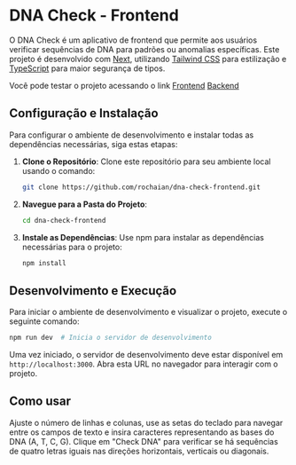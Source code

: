 # DNA Check - Frontend

O DNA Check é um aplicativo de frontend que permite aos usuários verificar sequências de DNA para padrões ou anomalias específicas. Este projeto é desenvolvido com [Next](https://nextjs.org/), utilizando [Tailwind CSS](https://tailwindcss.com/) para estilização e [TypeScript](https://www.typescriptlang.org/) para maior segurança de tipos.

Você pode testar o projeto acessando o link
[Frontend](https://dna-check.vercel.app/)
[Backend](https://dna-check-server.onrender.com)



## Configuração e Instalação

Para configurar o ambiente de desenvolvimento e instalar todas as dependências necessárias, siga estas etapas:

1. **Clone o Repositório**:
   Clone este repositório para seu ambiente local usando o comando:

   ```bash
   git clone https://github.com/rochaian/dna-check-frontend.git
   ```

2. **Navegue para a Pasta do Projeto**:
   ```bash
   cd dna-check-frontend
   ```

3. **Instale as Dependências**:
   Use npm para instalar as dependências necessárias para o projeto:

   ```bash
   npm install
   ```

## Desenvolvimento e Execução

Para iniciar o ambiente de desenvolvimento e visualizar o projeto, execute o seguinte comando:

```bash
npm run dev  # Inicia o servidor de desenvolvimento
```

Uma vez iniciado, o servidor de desenvolvimento deve estar disponível em `http://localhost:3000`. Abra esta URL no navegador para interagir com o projeto.

## Como usar ##

Ajuste o número de linhas e colunas, use as setas do teclado para navegar entre os campos de texto e insira caracteres representando as bases do DNA (A, T, C, G). Clique em "Check DNA" para verificar se há sequências de quatro letras iguais nas direções horizontais, verticais ou diagonais.